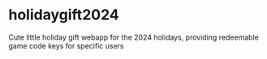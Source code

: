 # holidaygift2024
Cute little holiday gift webapp for the 2024 holidays, providing redeemable game code keys for specific users

